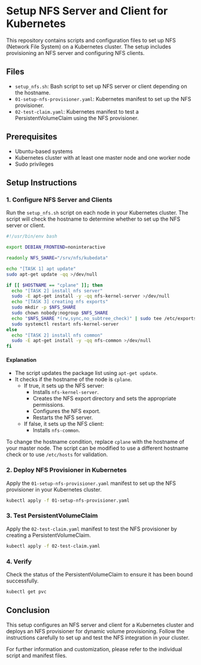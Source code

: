 
# Setup NFS Server and Client for Kubernetes

This repository contains scripts and configuration files to set up NFS (Network File System) on a Kubernetes cluster. The setup includes provisioning an NFS server and configuring NFS clients.

## Files

- `setup_nfs.sh`: Bash script to set up NFS server or client depending on the hostname.
- `01-setup-nfs-provisioner.yaml`: Kubernetes manifest to set up the NFS provisioner.
- `02-test-claim.yaml`: Kubernetes manifest to test a PersistentVolumeClaim using the NFS provisioner.

## Prerequisites

- Ubuntu-based systems
- Kubernetes cluster with at least one master node and one worker node
- Sudo privileges

## Setup Instructions

### 1. Configure NFS Server and Clients

Run the `setup_nfs.sh` script on each node in your Kubernetes cluster. The script will check the hostname to determine whether to set up the NFS server or client.

```bash
#!/usr/bin/env bash

export DEBIAN_FRONTEND=noninteractive

readonly NFS_SHARE="/srv/nfs/kubedata"

echo "[TASK 1] apt update"
sudo apt-get update -qq >/dev/null

if [[ $HOSTNAME == "cplane" ]]; then
  echo "[TASK 2] install nfs server"
  sudo -E apt-get install -y -qq nfs-kernel-server >/dev/null
  echo "[TASK 3] creating nfs exports"
  sudo mkdir -p $NFS_SHARE
  sudo chown nobody:nogroup $NFS_SHARE
  echo "$NFS_SHARE *(rw,sync,no_subtree_check)" | sudo tee /etc/exports >/dev/null
  sudo systemctl restart nfs-kernel-server
else
  echo "[TASK 2] install nfs common"
  sudo -E apt-get install -y -qq nfs-common >/dev/null
fi
```

#### Explanation

- The script updates the package list using `apt-get update`.
- It checks if the hostname of the node is `cplane`.
  - If true, it sets up the NFS server:
    - Installs `nfs-kernel-server`.
    - Creates the NFS export directory and sets the appropriate permissions.
    - Configures the NFS export.
    - Restarts the NFS server.
  - If false, it sets up the NFS client:
    - Installs `nfs-common`.

To change the hostname condition, replace `cplane` with the hostname of your master node. The script can be modified to use a different hostname check or to use `/etc/hosts` for validation.

### 2. Deploy NFS Provisioner in Kubernetes

Apply the `01-setup-nfs-provisioner.yaml` manifest to set up the NFS provisioner in your Kubernetes cluster.

```bash
kubectl apply -f 01-setup-nfs-provisioner.yaml
```

### 3. Test PersistentVolumeClaim

Apply the `02-test-claim.yaml` manifest to test the NFS provisioner by creating a PersistentVolumeClaim.

```bash
kubectl apply -f 02-test-claim.yaml
```

### 4. Verify

Check the status of the PersistentVolumeClaim to ensure it has been bound successfully.

```bash
kubectl get pvc
```

## Conclusion

This setup configures an NFS server and client for a Kubernetes cluster and deploys an NFS provisioner for dynamic volume provisioning. Follow the instructions carefully to set up and test the NFS integration in your cluster.

For further information and customization, please refer to the individual script and manifest files.
